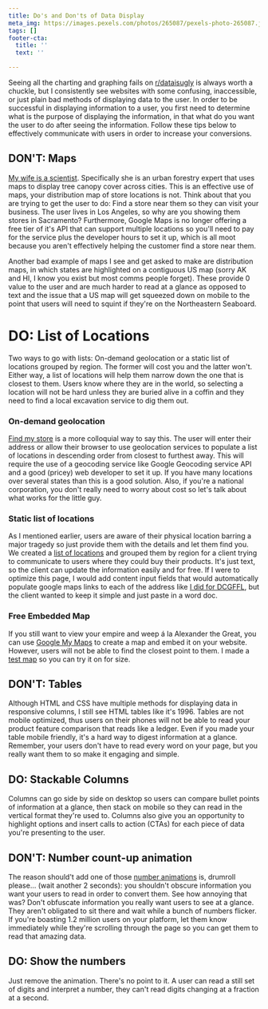 ```yaml
---
title: Do's and Don'ts of Data Display
meta_img: https://images.pexels.com/photos/265087/pexels-photo-265087.jpeg?auto=compress&cs=tinysrgb&dpr=2&h=750&w=1260
tags: []
footer-cta:
  title: ''
  text: ''

---
```

Seeing all the charting and graphing fails on [r/dataisugly](https://www.reddit.com/r/dataisugly/) is always worth a chuckle, but I consistently see websites with some confusing, inaccessible, or just plain bad methods of displaying data to the user. In order to be successful in displaying information to a user, you first need to determine what is the purpose of displaying the information, in that what do you want the user to do after seeing the information. Follow these tips below to effectively communicate with users in order to increase your conversions.

## DON'T: Maps

[My wife is a scientist](https://jessicasandersphd.com/). Specifically she is an urban forestry expert that uses maps to display tree canopy cover across cities. This is an effective use of maps, your distribution map of store locations is not. Think about that you are trying to get the user to do: Find a store near them so they can visit your business. The user lives in Los Angeles, so why are you showing them stores in Sacramento? Furthermore, Google Maps is no longer offering a free tier of it's API that can support multiple locations so you'll need to pay for the service plus the developer hours to set it up, which is all moot because you aren't effectively helping the customer find a store near them.

Another bad example of maps I see and get asked to make are distribution maps, in which states are highlighted on a contiguous US map (sorry AK and HI, I know you exist but most comms people forget). These provide 0 value to the user and are much harder to read at a glance as opposed to text and the issue that a US map will get squeezed down on mobile to the point that users will need to squint if they're on the Northeastern Seaboard.

# DO: List of Locations

Two ways to go with lists: On-demand geolocation or a static list of locations grouped by region. The former will cost you and the latter won't. Either way, a list of locations will help them narrow down the one that is closest to them. Users know where they are in the world, so selecting a location will not be hard unless they are buried alive in a coffin and they need to find a local excavation service to dig them out.

### On-demand geolocation

[Find my store](https://www.target.com/store-locator/find-stores/95817) is a more colloquial way to say this. The user will enter their address or allow their browser to use geolocation services to populate a list of locations in descending order from closest to furthest away. This will require the use of a geocoding service like Google Geocoding service API and a good (pricey) web developer to set it up. If you have many locations over several states than this is a good solution. Also, if you're a national corporation, you don't really need to worry about cost so let's talk about what works for the little guy.

### Static list of locations

As I mentioned earlier, users are aware of their physical location barring a major tragedy so just provide them with the details and let them find you. We created a [list of locations](https://goldriverdistillery.com/where-to-buy) and grouped them by region for a client trying to communicate to users where they could buy their products. It's just text, so the client can update the information easily and for free. If I were to optimize this page, I would add content input fields that would automatically populate google maps links to each of the address like [I did for DCGFFL](https://dcgffl.org/events/recreation-league-playoffs-and-afterparty/), but the client wanted to keep it simple and just paste in a word doc.

### Free Embedded Map

If you still want to view your empire and weep á la Alexander the Great, you can use [Google My Maps](https://mymaps.google.com/) to create a map and embed it on your website. However, users will not be able to find the closest point to them. I made a [test map](https://www.google.com/maps/d/u/0/viewer?mid=1TeeHoHwf37HRbaExJOZRcCuNy1N9K-Kg&ll=38.567868306175214%2C-121.44627360000001&z=14) so you can try it on for size.

## DON'T: Tables

Although HTML and CSS have multiple methods for displaying data in responsive columns, I still see HTML tables like it's 1996.  Tables are not mobile optimized, thus users on their phones will not be able to read your product feature comparison that reads like a ledger. Even if you made your table mobile friendly, it's a hard way to digest information at a glance. Remember, your users don't have to read every word on your page, but you really want them to so make it engaging and simple.

## DO: Stackable Columns

Columns can go side by side on desktop so users can compare bullet points of information at a glance, then stack on mobile so they can read in the vertical format they're used to. Columns also give you an opportunity to highlight options and insert calls to action (CTAs) for each piece of data you're presenting to the user.

## DON'T: Number count-up animation

The reason should't add one of those [number animations](https://inorganik.github.io/countUp.js/) is, drumroll please... (wait another 2 seconds): you shouldn't obscure information you want your users to read in order to convert them. See how annoying that was? Don't obfuscate information you really want users to see at a glance. They aren't obligated to sit there and wait while a bunch of numbers flicker. If you're boasting 1.2 million users on your platform, let them know immediately while they're scrolling through the page so you can get them to read that amazing data.

## DO: Show the numbers

Just remove the animation. There's no point to it. A user can read a still set of digits and interpret a number, they can't read digits changing at a fraction at a second.